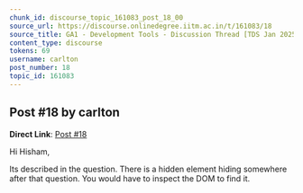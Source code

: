 ```yaml
---
chunk_id: discourse_topic_161083_post_18_00
source_url: https://discourse.onlinedegree.iitm.ac.in/t/161083/18
source_title: GA1 - Development Tools - Discussion Thread [TDS Jan 2025]
content_type: discourse
tokens: 69
username: carlton
post_number: 18
topic_id: 161083
---
```


## Post #18 by carlton

**Direct Link**: [Post #18](https://discourse.onlinedegree.iitm.ac.in/t/161083/18)

Hi Hisham,

Its described in the question. There is a hidden element hiding somewhere after that question. You would have to inspect the DOM to find it.
